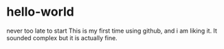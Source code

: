 # hello-world
never too late to start
This is my first time using github, and i am liking it. It sounded complex but it is actually fine.
